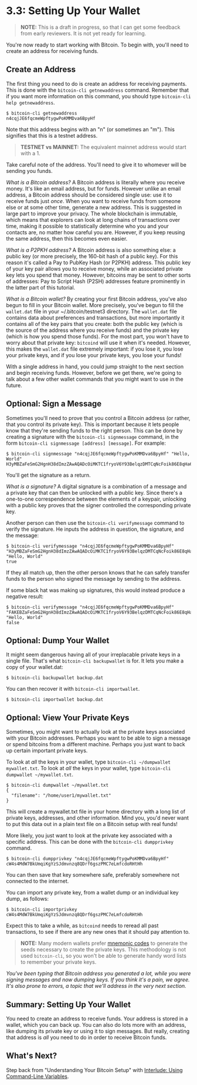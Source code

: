 # 3.3: Setting Up Your Wallet

> **NOTE:** This is a draft in progress, so that I can get some feedback from early reviewers. It is not yet ready for learning.

You're now ready to start working with Bitcoin. To begin with, you'll need to create an address for receiving funds.

## Create an Address

The first thing you need to do is create an address for receiving payments. This is done with the `bitcoin-cli getnewaddress` command. Remember that if you want more information on this command, you should type `bitcoin-cli help getnewaddress`.
```
$ bitcoin-cli getnewaddress
n4cqjJE6fqcmeWpftygwPoKMMDva6BpyHf
```
Note that this address begins with an "n" (or sometimes an "m"). This signifies that this is a testnet address. 

> **TESTNET vs MAINNET:** The equivalent mainnet address would start with a 1.

Take careful note of the address. You'll need to give it to whomever will be sending you funds.

_What is a Bitcoin address?_ A Bitcoin address is literally where you receive money. It's like an email address, but for funds. However unlike an email address, a Bitcoin address should be considered single use: use it to receive funds just _once_. When you want to receive funds from someone else or at some other time, generate a new address. This is suggested in large part to improve your privacy. The whole blockchain is immutable, which means that explorers can look at long chains of transactions over time, making it possible to statistically determine who you and your contacts are, no matter how careful you are. However, if you keep reusing the same address, then this becomes even easier.

_What is a P2PKH address?_ A Bitcoin address is also something else: a public key (or more precisely, the 160-bit hash of a public key). For this reason it's called a Pay to PubKey Hash (or P2PKH) address. This public key of your key pair allows you to receive money, while an associated private key lets you spend that money. However, bitcoins may be sent to other sorts of addresses: Pay to Script Hash (P2SH) addresses feature prominently in the latter part of this tutorial.

_What is a Bitcoin wallet?_ By creating your first Bitcoin address, you've also begun to fill in your Bitcoin wallet. More precisely, you've begun to fill the `wallet.dat` file in your ~/.bitcoin/testnet3 directory. The `wallet.dat` file contains data about preferences and transactions, but more importantly it contains all of the key pairs that you create: both the public key (which is the source of the address where you receive funds) and the private key (which is how you spend those funds). For the most part, you won't have to worry about that private key: `bitcoind` will use it when it's needed. However, this makes the `wallet.dat` file extremely important: if you lose it, you lose your private keys, and if you lose your private keys, you lose your funds!

With a single address in hand, you could jump straight to the next section and begin receiving funds. However, before we get there, we're going to talk about a few other wallet commands that you might want to use in the future.

## Optional: Sign a Message

Sometimes you'll need to prove that you control a Bitcoin address (or rather, that you control its private key). This is important because it lets people know that they're sending funds to the right person. This can be done by creating a signature with the `bitcoin-cli signmessage` command, in the form `bitcoin-cli signmessage [address] [message]`. For example:
```
$ bitcoin-cli signmessage "n4cqjJE6fqcmeWpftygwPoKMMDva6BpyHf" "Hello, World"
H3yMBZaFeSmG2HgnH38dImzZAwAQADcOiMKTC1fryoV6Y93BelqzDMTCqNcFoik86E8qHa6o3FCmTsxWD7Wa5YY=
```
You'll get the signature as a return.

_What is a signature?_ A digital signature is a combination of a message and a private key that can then be unlocked with a public key. Since there's a one-to-one correspendence between the elements of a keypair, unlocking with a public key proves that the signer controlled the corresponding private key. 

Another person can then use the `bitcoin-cli verifymessage` command to verify the signature. He inputs the address in question, the signature, and the message:
```
$ bitcoin-cli verifymessage "n4cqjJE6fqcmeWpftygwPoKMMDva6BpyHf" "H3yMBZaFeSmG2HgnH38dImzZAwAQADcOiMKTC1fryoV6Y93BelqzDMTCqNcFoik86E8qHa6o3FCmTsxWD7Wa5YY=" "Hello, World"
true
```
If they all match up, then the other person knows that he can safely transfer funds to the person who signed the message by sending to the address.

If some black hat was making up signatures, this would instead produce a negative result:
```
$ bitcoin-cli verifymessage "n4cqjJE6fqcmeWpftygwPoKMMDva6BpyHf" "FAKEBZaFeSmG2HgnH38dImzZAwAQADcOiMKTC1fryoV6Y93BelqzDMTCqNcFoik86E8qHa6o3FCmTsxWD7Wa5YY=" "Hello, World"
false
```

## Optional: Dump Your Wallet

It might seem dangerous having all of your irreplacable private keys in a single file. That's what `bitcoin-cli backupwallet` is for. It lets you make a copy of your wallet.dat:
```
$ bitcoin-cli backupwallet backup.dat
```
You can then recover it with `bitcoin-cli importwallet`.
```
$ bitcoin-cli importwallet backup.dat
```

## Optional: View Your Private Keys

Sometimes, you might want to actually look at the private keys associated with your Bitcoin addresses. Perhaps you want to be able to sign a message or spend bitcoins from a different machine. Perhaps you just want to back up certain important private keys.

To look at _all_ the keys in your wallet, type `bitcoin-cli ~/dumpwallet mywallet.txt`.
To look at _all_ the keys in your wallet, type `bitcoin-cli dumpwallet ~/mywallet.txt`.
```
$ bitcoin-cli dumpwallet ~/mywallet.txt
{
  "filename": "/home/user1/mywallet.txt"
}
```
This will create a mywallet.txt file in your home directory with a long list of private keys, addresses, and other information. Mind you, you'd never want to put this data out in a plain text file on a Bitcoin setup with real funds!

More likely, you just want to look at the private key associated with a specific address. This can be done with the `bitcoin-cli dumpprivkey` command.
```
$ bitcoin-cli dumpprivkey "n4cqjJE6fqcmeWpftygwPoKMMDva6BpyHf"
cW4s4MdW7BkUmqiKgYzSJdmvnzq8QDrf6gszPMC7eLmfcdoRHtHh
```
You can then save that key somewhere safe, preferably somewhere not connected to the internet.

You can import any private key, from a wallet dump or an individual key dump, as follows:
```
$ bitcoin-cli importprivkey cW4s4MdW7BkUmqiKgYzSJdmvnzq8QDrf6gszPMC7eLmfcdoRHtHh
```
Expect this to take a while, as `bitcoind` needs to reread all past transactions, to see if there are any new ones that it should pay attention to.

> **NOTE:** Many modern wallets prefer [mnemonic codes](https://github.com/bitcoin/bips/blob/master/bip-0039.mediawiki) to generate the seeds necessary to create the private keys. This methodology is not used `bitcoin-cli`, so you won't be able to generate handy word lists to remember your private keys.

_You've been typing that Bitcoin address you generated a _lot_, while you were signing messages and now dumping keys. If you think it's a pain, we agree. It's also prone to errors, a topic that we'll address in the very next section._

## Summary: Setting Up Your Wallet

You need to create an address to receive funds. Your address is stored in a wallet, which you can back up. You can also do lots more with an address, like dumping its private key or using it to sign messages. But really, creating that address is _all_ you need to do in order to receive Bitcoin funds.

## What's Next?

Step back from "Understanding Your Bitcoin Setup" with [Interlude: Using Command-Line Variables](03_3__Interlude_Using_Command-Line_Variables.md).
